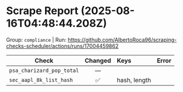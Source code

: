 # Scrape Report (2025-08-16T04:48:44.208Z)

Group: `compliance`  |  Run: https://github.com/AlbertoRoca96/scraping-checks-scheduler/actions/runs/17004459862

| Check | Changed | Keys | Error |
|---|:---:|:--|:--|
| `psa_charizard_pop_total` | — |  |  |
| `sec_aapl_8k_list_hash` | ✅ | hash, length |  |
